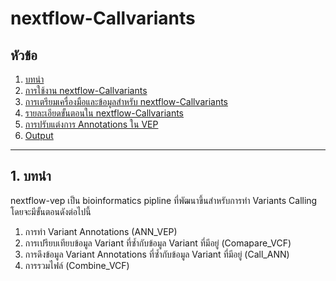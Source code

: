 # nextflow-Callvariants

## หัวข้อ
1. [บทนำ](#1-บทนำ)
2. [การใช้งาน nextflow-Callvariants](#2-การใช้งาน-nextflow-Callvariants)
3. [การเตรียมเครื่องมือและข้อมูลสำหรับ nextflow-Callvariants](#3-การเตรียมเครื่องมือและข้อมูลสำหรับ-nextflow-Callvariants)
4. [รายละเอียดขั้นตอนใน nextflow-Callvariants](#4-รายละเอียดขั้นตอนใน-nextflow-Callvariants)
5. [การปรับแต่งการ Annotations ใน VEP](#5-การปรับแต่งการ-Annotations-ใน-VEP)
6. [Output](#6-Output)

---

## 1. บทนำ
nextflow-vep เป็น bioinformatics pipline ที่พัฒนาขึ้นสำหรับการทำ Variants Calling โดยจะมีขั้นตอนดังต่อไปนี้ 
1. การทำ Variant Annotations (ANN_VEP)
2. การเปรียบเทียบข้อมูล Variant ที่ซ้ำกับข้อมูล Variant ที่มีอยู่ (Comapare_VCF) 
3. การดึงข้อมูล Variant Annotations ที่ซ้ำกับข้อมูล Variant ที่มีอยู่ (Call_ANN)
4. การรวมไฟล์ (Combine_VCF)

   
